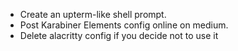 - Create an upterm-like shell prompt.
- Post Karabiner Elements config online on medium.
- Delete alacritty config if you decide not to use it

